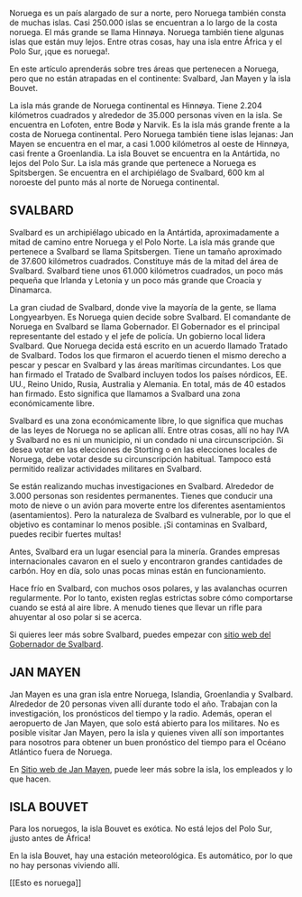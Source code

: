Noruega es un país alargado de sur a norte, pero Noruega también consta de muchas islas. Casi 250.000 islas se encuentran a lo largo de la costa noruega. El más grande se llama Hinnøya. Noruega también tiene algunas islas que están muy lejos. Entre otras cosas, hay una isla entre África y el Polo Sur, ¡que es noruega!.

En este artículo aprenderás sobre tres áreas que pertenecen a Noruega, pero que no están atrapadas en el continente: Svalbard, Jan Mayen y la isla Bouvet.

La isla más grande de Noruega continental es Hinnøya. Tiene 2.204 kilómetros cuadrados y alrededor de 35.000 personas viven en la isla. Se encuentra en Lofoten, entre Bodø y Narvik. Es la isla más grande frente a la costa de Noruega continental. Pero Noruega también tiene islas lejanas: Jan Mayen se encuentra en el mar, a casi 1.000 kilómetros al oeste de Hinnøya, casi frente a Groenlandia. La isla Bouvet se encuentra en la Antártida, no lejos del Polo Sur. La isla más grande que pertenece a Noruega es Spitsbergen. Se encuentra en el archipiélago de Svalbard, 600 km al noroeste del punto más al norte de Noruega continental.

## SVALBARD

Svalbard es un archipiélago ubicado en la Antártida, aproximadamente a mitad de camino entre Noruega y el Polo Norte. La isla más grande que pertenece a Svalbard se llama Spitsbergen. Tiene un tamaño aproximado de 37.600 kilómetros cuadrados. Constituye más de la mitad del área de Svalbard. Svalbard tiene unos 61.000 kilómetros cuadrados, un poco más pequeña que Irlanda y Letonia y un poco más grande que Croacia y Dinamarca.

La gran ciudad de Svalbard, donde vive la mayoría de la gente, se llama Longyearbyen. Es Noruega quien decide sobre Svalbard. El comandante de Noruega en Svalbard se llama Gobernador. El Gobernador es el principal representante del estado y el jefe de policía. Un gobierno local lidera Svalbard. Que Noruega decida está escrito en un acuerdo llamado Tratado de Svalbard. Todos los que firmaron el acuerdo tienen el mismo derecho a pescar y pescar en Svalbard y las áreas marítimas circundantes. Los que han firmado el Tratado de Svalbard incluyen todos los países nórdicos, EE. UU., Reino Unido, Rusia, Australia y Alemania. En total, más de 40 estados han firmado. Esto significa que llamamos a Svalbard una zona económicamente libre.

Svalbard es una zona económicamente libre, lo que significa que muchas de las leyes de Noruega no se aplican allí. Entre otras cosas, allí no hay IVA y Svalbard no es ni un municipio, ni un condado ni una circunscripción. Si desea votar en las elecciones de Storting o en las elecciones locales de Noruega, debe votar desde su circunscripción habitual. Tampoco está permitido realizar actividades militares en Svalbard.

Se están realizando muchas investigaciones en Svalbard. Alrededor de 3.000 personas son residentes permanentes. Tienes que conducir una moto de nieve o un avión para moverte entre los diferentes asentamientos (asentamientos). Pero la naturaleza de Svalbard es vulnerable, por lo que el objetivo es contaminar lo menos posible. ¡Si contaminas en Svalbard, puedes recibir fuertes multas!

Antes, Svalbard era un lugar esencial para la minería. Grandes empresas internacionales cavaron en el suelo y encontraron grandes cantidades de carbón. Hoy en día, solo unas pocas minas están en funcionamiento.

Hace frío en Svalbard, con muchos osos polares, y las avalanchas ocurren regularmente. Por lo tanto, existen reglas estrictas sobre cómo comportarse cuando se está al aire libre. A menudo tienes que llevar un rifle para ahuyentar al oso polar si se acerca.

Si quieres leer más sobre Svalbard, puedes empezar con [sitio web del Gobernador de Svalbard](https://www.sysselmesteren.no/).

## JAN MAYEN

Jan Mayen es una gran isla entre Noruega, Islandia, Groenlandia y Svalbard. Alrededor de 20 personas viven allí durante todo el año. Trabajan con la investigación, los pronósticos del tiempo y la radio. Además, operan el aeropuerto de Jan Mayen, que solo está abierto para los militares. No es posible visitar Jan Mayen, pero la isla y quienes viven allí son importantes para nosotros para obtener un buen pronóstico del tiempo para el Océano Atlántico fuera de Noruega.

En [Sitio web de Jan Mayen](http://jan.mayen.no/), puede leer más sobre la isla, los empleados y lo que hacen.

## ISLA BOUVET

Para los noruegos, la isla Bouvet es exótica. No está lejos del Polo Sur, ¡justo antes de África!

En la isla Bouvet, hay una estación meteorológica. Es automático, por lo que no hay personas viviendo allí.


[[Esto es noruega]]